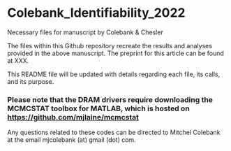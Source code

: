 # Colebank_Identifiability_2022
Necessary files for manuscript by Colebank & Chesler

The files within this Github repository recreate the results and analyses provided in the above manuscript. The preprint for this article can be found at XXX.

This README file will be updated with details regarding each file, its calls, and its purpose.


### Please note that the DRAM drivers require downloading the MCMCSTAT toolbox for MATLAB, which is hosted on https://github.com/mjlaine/mcmcstat

Any questions related to these codes can be directed to Mitchel Colebank at the email mjcolebank (at) gmail (dot) com.
